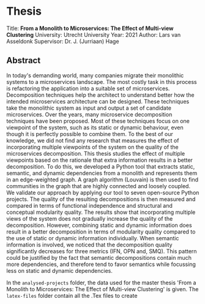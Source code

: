 # Thesis

Title: **From a Monolith to Microservices: The Effect of Multi-view Clustering**
University: Utrecht University
Year: 2021
Author: Lars van Asseldonk
Supervisor: Dr. J. (Jurriaan) Hage

## Abstract

In today's demanding world, many companies migrate their monolithic systems to a microservices landscape. The most costly task in this process is refactoring the application into a suitable set of microservices. Decomposition techniques help the architect to understand better how the intended microservices architecture can be designed. These techniques take the monolithic system as input and output a set of candidate microservices. Over the years, many microservice decomposition techniques have been proposed. 
Most of these techniques focus on one viewpoint of the system, such as its static or dynamic behaviour, even though it is perfectly possible to combine them. 
To the best of our knowledge, we did not find any research that measures the effect of incorporating multiple viewpoints of the system on the quality of the microservices decomposition. 
This thesis studies the effect of multiple viewpoints based on the rationale that extra information results in a better decomposition. To do this, we developed a Python tool that extracts static, semantic, and dynamic dependencies from a monolith and represents them in an edge-weighted graph. 
A graph algorithm (Louvain) is then used to find communities in the graph that are highly connected and loosely coupled. We validate our approach by applying our tool to seven open-source Python projects. The quality of the resulting decompositions is then measured and compared in terms of functional independence and structural and conceptual modularity quality. The results show that incorporating multiple views of the system does not gradually increase the quality of the decomposition. However, combining static and dynamic information does result in a better decomposition in terms of modularity quality compared to the use of static or dynamic information individually. When semantic information is involved, we noticed that the decomposition quality significantly decreases for three metrics (IFN, OPN and, SMQ). 
This pattern could be justified by the fact that semantic decompositions contain much more dependencies, and therefore tend to favor semantics while focussing less on static and dynamic dependencies.

In the `analysed-projects` folder, the data used for the master thesis 'From a Monolith to Microservices: The Effect of Multi-view Clustering' is given. The `latex-files` folder contain all the .Tex files to create 
